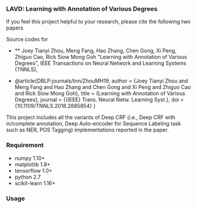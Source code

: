###  LAVD: Learning with Annotation of Various Degrees
If you feel this project helpful to your research, please cite the following two papers.

Source codes for

* ** Joey Tianyi Zhou, Meng Fang, Hao Zhang, Chen Gong, Xi Peng, Zhiguo Cao, Rick Siow Mong Goh "Learning with Annotation of Various Degrees", IEEE Transactions on Neural Network and Learning Systems (TNNLS), 

* @article{DBLP:journals/tnn/ZhouMH19,
  author    = {Joey Tianyi Zhou and
               Meng Fang and
               Hao Zhang and
               Chen Gong and
               Xi Peng and
               Zhiguo Cao and
               Rick Siow Mong Goh},
  title     = {Learning with Annotation of Various Degrees},
  journal   = {{IEEE} Trans. Neural Netw. Learning Syst.},
  doi       = {10.1109/TNNLS.2018.2885854}
}


This project includes all the variants of Deep CRF (i.e., Deep CRF with in/complete annotation, Deep Auto-encoder for Sequence Labeling task such as NER, POS Tagging) implementations reported in the paper. 

### Requirement
 * numpy 1.10+
 * matplotlib 1.8+
 * tensorflow 1.0+
 * python 2.7
 * scikit-learn 1.16+
 
### Usage
